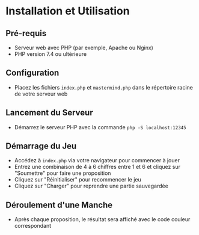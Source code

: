 # Installation et Utilisation

## Pré-requis
- Serveur web avec PHP (par exemple, Apache ou Nginx)
- PHP version 7.4 ou ultérieure

## Configuration
- Placez les fichiers `index.php` et `mastermind.php` dans le répertoire racine de votre serveur web

## Lancement du Serveur
- Démarrez le serveur PHP avec la commande `php -S localhost:12345`

## Démarrage du Jeu
- Accédez à `index.php` via votre navigateur pour commencer à jouer
- Entrez une combinaison de 4 à 6 chiffres entre 1 et 6 et cliquez sur "Soumettre" pour faire une proposition
- Cliquez sur "Réinitialiser" pour recommencer le jeu
- Cliquez sur "Charger" pour reprendre une partie sauvegardée

## Déroulement d'une Manche
- Après chaque proposition, le résultat sera affiché avec le code couleur correspondant
